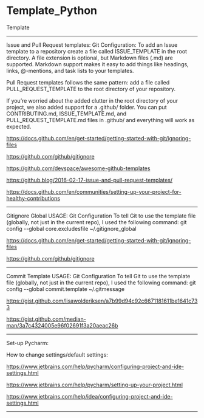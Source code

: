 # Template_Python
Template

____________________________________________________________________________________________________________

Issue and Pull Request templates:
Git Configuration:
To add an Issue template to a repository create a file called ISSUE_TEMPLATE in the root directory. A file extension is optional, but Markdown files (.md) are supported. Markdown support makes it easy to add things like headings, links, @-mentions, and task lists to your templates.

Pull Request templates follows the same pattern: add a file called PULL_REQUEST_TEMPLATE to the root directory of your repository.

If you’re worried about the added clutter in the root directory of your project, we also added support for a .github/ folder. You can put CONTRIBUTING.md, ISSUE_TEMPLATE.md, and PULL_REQUEST_TEMPLATE.md files in .github/ and everything will work as expected.

https://docs.github.com/en/get-started/getting-started-with-git/ignoring-files

https://github.com/github/gitignore


https://github.com/devspace/awesome-github-templates 

https://github.blog/2016-02-17-issue-and-pull-request-templates/ 

https://docs.github.com/en/communities/setting-up-your-project-for-healthy-contributions 

____________________________________________________________________________________________________________

Gitignore Global USAGE:
Git Configuration
To tell Git to use the template file (globally, not just in the current repo), I used the following command:
git config --global core.excludesfile ~/.gitignore_global


https://docs.github.com/en/get-started/getting-started-with-git/ignoring-files 

https://github.com/github/gitignore 

____________________________________________________________________________________________________________

Commit Template USAGE:
Git Configuration
To tell Git to use the template file (globally, not just in the current repo), I used the following command:
git config --global commit.template ~/.gitmessage


https://gist.github.com/lisawolderiksen/a7b99d94c92c6671181611be1641c733 

https://gist.github.com/median-man/3a7c4324005e96f02691f3a20aeac26b 

____________________________________________________________________________________________________________
Set-up Pycharm:

How to change settings/default settings:

https://www.jetbrains.com/help/pycharm/configuring-project-and-ide-settings.html 

https://www.jetbrains.com/help/pycharm/setting-up-your-project.html 

https://www.jetbrains.com/help/idea/configuring-project-and-ide-settings.html 

____________________________________________________________________________________________________________
